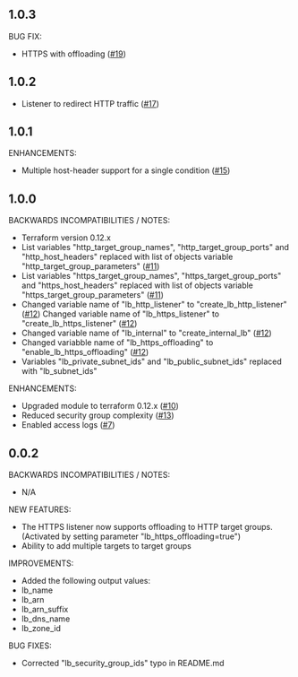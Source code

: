 ## 1.0.3

BUG FIX:

* HTTPS with offloading ([#19](https://github.com/zoitech/terraform-aws-alb/issues/19))

## 1.0.2

* Listener to redirect HTTP traffic ([#17](https://github.com/zoitech/terraform-aws-alb/issues/17))

## 1.0.1

ENHANCEMENTS:

* Multiple host-header support for a single condition ([#15](https://github.com/zoitech/terraform-aws-alb/issues/15))

## 1.0.0

BACKWARDS INCOMPATIBILITIES / NOTES:

* Terraform version 0.12.x
* List variables "http_target_group_names", "http_target_group_ports" and "http_host_headers" replaced with list of objects variable "http_target_group_parameters" ([#11](https://github.com/zoitech/terraform-aws-alb/issues/11))
* List variables "https_target_group_names", "https_target_group_ports" and "https_host_headers" replaced with list of objects variable "https_target_group_parameters" ([#11](httpss://github.com/zoitech/terraform-aws-alb/issues/11))
* Changed variable name of "lb_http_listener" to "create_lb_http_listener" ([#12](https://github.com/zoitech/terraform-aws-alb/issues/12))
Changed variable name of "lb_https_listener" to "create_lb_https_listener" ([#12](httpss://github.com/zoitech/terraform-aws-alb/issues/12))
* Changed variable name of "lb_internal" to "create_internal_lb" ([#12](httpss://github.com/zoitech/terraform-aws-alb/issues/12))
* Changed variabble name of "lb_https_offloading" to "enable_lb_https_offloading" ([#12](httpss://github.com/zoitech/terraform-aws-alb/issues/12))
* Variables "lb_private_subnet_ids" and "lb_public_subnet_ids" replaced with "lb_subnet_ids"

ENHANCEMENTS:

* Upgraded module to terraform 0.12.x ([#10](https://github.com/zoitech/terraform-aws-alb/issues/10))
* Reduced security group complexity ([#13](https://github.com/zoitech/terraform-aws-alb/issues/13))
* Enabled access logs ([#7](https://github.com/zoitech/terraform-aws-alb/issues/7))

## 0.0.2

BACKWARDS INCOMPATIBILITIES / NOTES:

* N/A

NEW FEATURES:

* The HTTPS listener now supports offloading to HTTP target groups.
(Activated by setting parameter "lb_https_offloading=true")
* Ability to add multiple targets to target groups

IMPROVEMENTS:

* Added the following output values:  
 * lb_name
 * lb_arn
 * lb_arn_suffix
 * lb_dns_name
 * lb_zone_id

BUG FIXES:

* Corrected "lb_security_group_ids" typo in README.md
